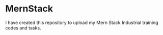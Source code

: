 # MernStack
I have created this repository to upload my Mern Stack Industrial training codes and tasks.
